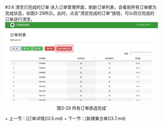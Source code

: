 #3.6 清空已完成的订单
进入订单管理界面，刷新订单列表，会看到所有订单都为完成状态，如图3-29所示。此时，点击“清空完成的订单”按钮，可以将已完成的订单进行清空。
<img src="images/订单列表中全部完成.png" width = "" height = "" alt="拣选系统" align=center />
 <p align=center> `图3-29 所有订单拣选完成` </p>
+ 上一节：[订单详情](3.5.md)
+ 下一节：[新建集合单](3.7.md)